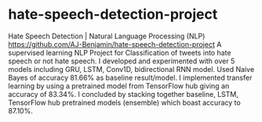 # hate-speech-detection-project
Hate Speech Detection | Natural Language Processing (NLP)        https://github.com/AJ-Benjamin/hate-speech-detection-project 
A supervised learning NLP Project for Classification of tweets into hate speech or not hate speech. I developed and experimented with over 5 models including GRU, LSTM, Conv1D, bidirectional RNN model. Used Naive Bayes of accuracy 81.66% as baseline result/model. I implemented transfer learning by using a pretrained model from TensorFlow hub giving an accuracy of 83.34%. I concluded by stacking together baseline, LSTM, TensorFlow hub pretrained models (ensemble) which boast accuracy to 87.10%.

